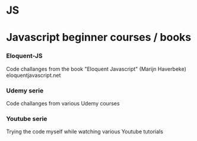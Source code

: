 # JS
Javascript beginner courses / books
=======
### Eloquent-JS
Code challanges from the book "Eloquent Javascript" (Marijn Haverbeke) eloquentjavascript.net
### Udemy serie
Code challanges from various Udemy courses
### Youtube serie
Trying the code myself while watching various Youtube tutorials


